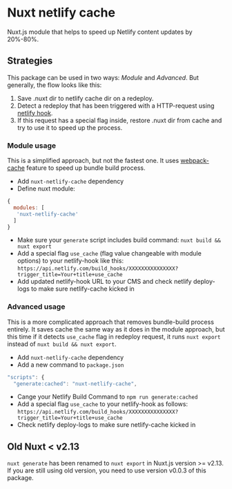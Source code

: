 # Nuxt netlify cache

Nuxt.js module that helps to speed up Netlify content updates by 20%-80%.

## Strategies

This package can be used in two ways: *Module* and *Advanced*. But generally, the flow looks like this:
1. Save .nuxt dir to netlify cache dir on a redeploy.
2. Detect a redeploy that has been triggered with a HTTP-request using [netlify hook](https://docs.netlify.com/configure-builds/build-hooks/).
3. If this request has a special flag inside, restore .nuxt dir from cache and try to use it to speed up the process.

### Module usage

This is a simplified approach, but not the fastest one. It uses [webpack-cache](https://nuxtjs.org/api/configuration-build/#cache) feature to speed up bundle build process.

- Add `nuxt-netlify-cache` dependency
- Define nuxt module:
```js
{
  modules: [
   'nuxt-netlify-cache'
  ]
}
```
- Make sure your `generate` script includes build command: `nuxt build && nuxt export`
- Add a special flag `use_cache` (flag value changeable with module options) to your netlify-hook like this:
`https://api.netlify.com/build_hooks/XXXXXXXXXXXXXXX?trigger_title=Your+title+use_cache`
- Add updated netlify-hook URL to your CMS and check netlify deploy-logs to make sure netlify-cache kicked in


### Advanced usage

This is a more complicated approach that removes bundle-build process entirely. It saves cache the same way as it does in the module approach, but this time if it detects `use_cache` flag in redeploy request, it runs `nuxt export` instead of `nuxt build && nuxt export`.

- Add `nuxt-netlify-cache` dependency
- Add a new command to `package.json`
```js
"scripts": {
  "generate:cached": "nuxt-netlify-cache",
```
- Cange your Netlify Build Command to `npm run generate:cached`
- Add a special flag `use_cache` to your netlify-hook as follows:
`https://api.netlify.com/build_hooks/XXXXXXXXXXXXXXX?trigger_title=Your+title+use_cache`
- Check netlify deploy-logs to make sure netlify-cache kicked in


## Old Nuxt < v2.13

`nuxt generate` has been renamed to `nuxt export` in Nuxt.js version >= v2.13. If you are still using old version, you need to use version v0.0.3 of this package.
